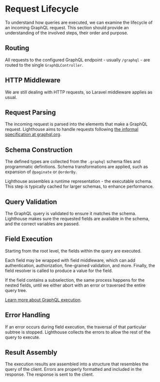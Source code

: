# Request Lifecycle

To understand how queries are executed, we can examine the lifecycle of an incoming GraphQL request.
This section should provide an understanding of the involved steps, their order and purpose.

## Routing

All requests to the configured GraphQL endpoint - usually `/graphql` - are routed
to the single `GraphQLController`.

## HTTP Middleware

We are still dealing with HTTP requests, so Laravel middleware applies as usual.

## Request Parsing

The incoming request is parsed into the elements that make a GraphQL request.
Lighthouse aims to handle requests following [the informal specification at graphql.org](https://graphql.org/learn/serving-over-http/).

## Schema Construction

The defined types are collected from the `.graphql` schema files and programmatic definitions.
Schema transformations are applied, such as expansion of `@paginate` or `@orderBy`.

Lighthouse assembles a runtime representation - the executable schema.
This step is typically cached for larger schemas, to enhance performance.

## Query Validation

The GraphQL query is validated to ensure it matches the schema. Lighthouse makes sure the requested
fields are available in the schema, and the correct variables are passed.

## Field Execution

Starting from the root level, the fields within the query are executed.

Each field may be wrapped with field middleware, which can add authentication, authorization,
fine-grained validation, and more. Finally, the field resolver is called to produce a value for the field.

If the field contains a subselection, the same process happens for the nested fields, until
we either abort with an error or traversed the entire query tree.

[Learn more about GraphQL execution](https://graphql.org/learn/execution/).

## Error Handling

If an error occurs during field execution, the traversal of that particular subtree is stopped.
Lighthouse collects the errors to allow the rest of the query to execute.

## Result Assembly

The execution results are assembled into a structure that resembles the query of the client.
Errors are properly formatted and included in the response. The response is sent to the client.
